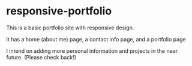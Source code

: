 # responsive-portfolio

This is a basic portfolio site with responsive design.

It has a home (about me) page, a contact info page, and a portfolio page

I intend on adding more personal information and projects in the near future. (Please check back!)